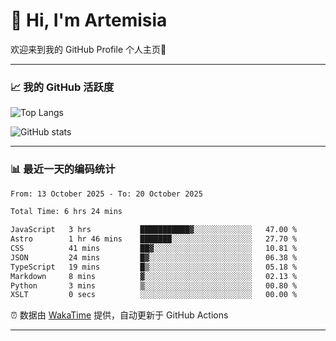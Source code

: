 # 👋 Hi, I'm Artemisia  

欢迎来到我的 GitHub Profile 个人主页🎉  

---

### 📈 我的 GitHub 活跃度

![Top Langs](https://github-readme-stats.vercel.app/api/top-langs/?username=artemisia1107&layout=compact&theme=radical)

![GitHub stats](https://github-readme-stats.vercel.app/api?username=artemisia1107&show_icons=true&theme=radical)

---

### 📊 最近一天的编码统计  


<!--START_SECTION:waka-->

```txt
From: 13 October 2025 - To: 20 October 2025

Total Time: 6 hrs 24 mins

JavaScript   3 hrs           ███████████▓░░░░░░░░░░░░░   47.00 %
Astro        1 hr 46 mins    ███████░░░░░░░░░░░░░░░░░░   27.70 %
CSS          41 mins         ██▓░░░░░░░░░░░░░░░░░░░░░░   10.81 %
JSON         24 mins         █▓░░░░░░░░░░░░░░░░░░░░░░░   06.38 %
TypeScript   19 mins         █▒░░░░░░░░░░░░░░░░░░░░░░░   05.18 %
Markdown     8 mins          ▓░░░░░░░░░░░░░░░░░░░░░░░░   02.13 %
Python       3 mins          ▒░░░░░░░░░░░░░░░░░░░░░░░░   00.80 %
XSLT         0 secs          ░░░░░░░░░░░░░░░░░░░░░░░░░   00.00 %
```

<!--END_SECTION:waka-->


⏰ 数据由 [WakaTime](https://wakatime.com/) 提供，自动更新于 GitHub Actions

---

